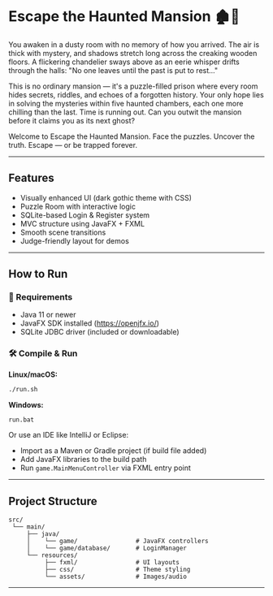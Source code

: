 
# Escape the Haunted Mansion 🏚️👻

You awaken in a dusty room with no memory of how you arrived. The air is thick with mystery, and shadows stretch long across the creaking wooden floors. A flickering chandelier sways above as an eerie whisper drifts through the halls: "No one leaves until the past is put to rest..."

This is no ordinary mansion — it's a puzzle-filled prison where every room hides secrets, riddles, and echoes of a forgotten history. Your only hope lies in solving the mysteries within five haunted chambers, each one more chilling than the last. Time is running out. Can you outwit the mansion before it claims you as its next ghost?

Welcome to Escape the Haunted Mansion.
Face the puzzles. Uncover the truth. Escape — or be trapped forever.

---

##  Features

-  Visually enhanced UI (dark gothic theme with CSS)
-  Puzzle Room with interactive logic
-  SQLite-based Login & Register system
-  MVC structure using JavaFX + FXML
-  Smooth scene transitions
-  Judge-friendly layout for demos

---

##  How to Run

### 🔧 Requirements
- Java 11 or newer
- JavaFX SDK installed (https://openjfx.io/)
- SQLite JDBC driver (included or downloadable)

### 🛠 Compile & Run

**Linux/macOS:**
```bash
./run.sh
```

**Windows:**
```bash
run.bat
```

Or use an IDE like IntelliJ or Eclipse:
- Import as a Maven or Gradle project (if build file added)
- Add JavaFX libraries to the build path
- Run `game.MainMenuController` via FXML entry point

---

##  Project Structure
```
src/
 └── main/
     ├── java/
     │    └── game/                # JavaFX controllers
     │    └── game/database/       # LoginManager
     └── resources/
          ├── fxml/                # UI layouts
          ├── css/                 # Theme styling
          └── assets/              # Images/audio
```

---


